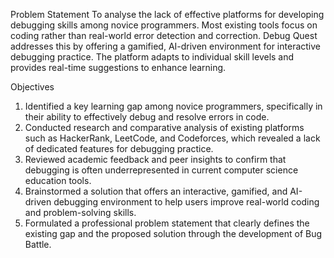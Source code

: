 Problem Statement
To analyse the lack of effective platforms for developing debugging skills among novice programmers.
Most existing tools focus on coding rather than real-world error detection and correction.
Debug Quest addresses this by offering a gamified, AI-driven environment for interactive debugging practice.
The platform adapts to individual skill levels and provides real-time suggestions to enhance learning.



Objectives
1. Identified a key learning gap among novice programmers, specifically in their ability to effectively debug and resolve errors in code.
2. Conducted research and comparative analysis of existing platforms such as HackerRank, LeetCode, and Codeforces, which revealed a lack of dedicated features for debugging practice.
3. Reviewed academic feedback and peer insights to confirm that debugging is often underrepresented in current computer science education tools.
4. Brainstormed a solution that offers an interactive, gamified, and AI-driven debugging environment to help users improve real-world coding and problem-solving skills.
5. Formulated a professional problem statement that clearly defines the existing gap and the proposed solution through the development of Bug Battle.
